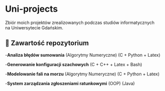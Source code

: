 # Uni-projects

Zbiór moich projektów zrealizowanych podczas studiów informatycznych na Uniwersytecie Gdańskim.  

## 📁 Zawartość repozytorium

-**Analiza błędów sumowania** (Algorytmy Numeryczne) (C + Python + Latex)

-**Generowanie konfiguracji szachowych** (C + C++ + Latex + Bash)

-**Modelowanie fali na morzu** (Algorytmy Numeryczne) (C + Python + Latex)

-**System zarządzania zgłoszeniami ratunkowymi** (OOP) (Java)

